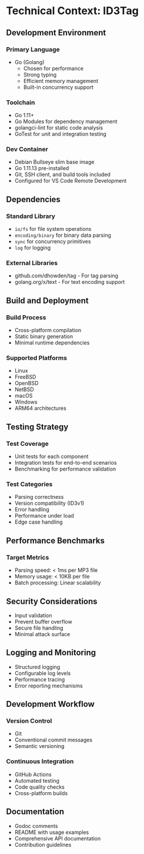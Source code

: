 # Technical Context: ID3Tag

## Development Environment

### Primary Language

- Go (Golang)
  - Chosen for performance
  - Strong typing
  - Efficient memory management
  - Built-in concurrency support

### Toolchain

- Go 1.11+
- Go Modules for dependency management
- golangci-lint for static code analysis
- GoTest for unit and integration testing

### Dev Container

- Debian Bullseye slim base image
- Go 1.11.13 pre-installed
- Git, SSH client, and build tools included
- Configured for VS Code Remote Development

## Dependencies

### Standard Library

- `io/fs` for file system operations
- `encoding/binary` for binary data parsing
- `sync` for concurrency primitives
- `log` for logging

### External Libraries

- github.com/dhowden/tag - For tag parsing
- golang.org/x/text - For text encoding support

## Build and Deployment

### Build Process

- Cross-platform compilation
- Static binary generation
- Minimal runtime dependencies

### Supported Platforms

- Linux
- FreeBSD
- OpenBSD
- NetBSD
- macOS
- Windows
- ARM64 architectures

## Testing Strategy

### Test Coverage

- Unit tests for each component
- Integration tests for end-to-end scenarios
- Benchmarking for performance validation

### Test Categories

- Parsing correctness
- Version compatibility (ID3v1)
- Error handling
- Performance under load
- Edge case handling

## Performance Benchmarks

### Target Metrics

- Parsing speed: < 1ms per MP3 file
- Memory usage: < 10KB per file
- Batch processing: Linear scalability

## Security Considerations

- Input validation
- Prevent buffer overflow
- Secure file handling
- Minimal attack surface

## Logging and Monitoring

- Structured logging
- Configurable log levels
- Performance tracing
- Error reporting mechanisms

## Development Workflow

### Version Control

- Git
- Conventional commit messages
- Semantic versioning

### Continuous Integration

- GitHub Actions
- Automated testing
- Code quality checks
- Cross-platform builds

## Documentation

- Godoc comments
- README with usage examples
- Comprehensive API documentation
- Contribution guidelines
